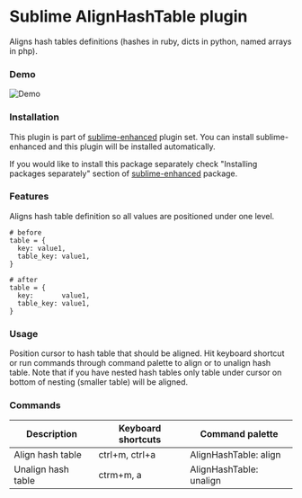 # Sublime AlignHashTable plugin

Aligns hash tables definitions (hashes in ruby, dicts in python, named arrays in
php).


### Demo

![Demo](https://raw.github.com/shagabutdinov/sublime-align-hash-table/master/demo/demo.gif "Demo")

### Installation

This plugin is part of [sublime-enhanced](http://github.com/shagabutdinov/sublime-enhanced)
plugin set. You can install sublime-enhanced and this plugin will be installed
automatically.

If you would like to install this package separately check "Installing packages
separately" section of [sublime-enhanced](http://github.com/shagabutdinov/sublime-enhanced)
package.


### Features

Aligns hash table definition so all values are positioned under one level.

  ```
  # before
  table = {
    key: value1,
    table_key: value1,
  }

  # after
  table = {
    key:       value1,
    table_key: value1,
  }
  ```


### Usage

Position cursor to hash table that should be aligned. Hit keyboard shortcut or
run commands through command palette to align or to unalign hash table. Note
that if you have nested hash tables only table under cursor on bottom of nesting
(smaller table) will be aligned.


### Commands

| Description        | Keyboard shortcuts | Command palette         |
|--------------------|--------------------|-------------------------|
| Align hash table   | ctrl+m, ctrl+a     | AlignHashTable: align   |
| Unalign hash table | ctrm+m, a          | AlignHashTable: unalign |